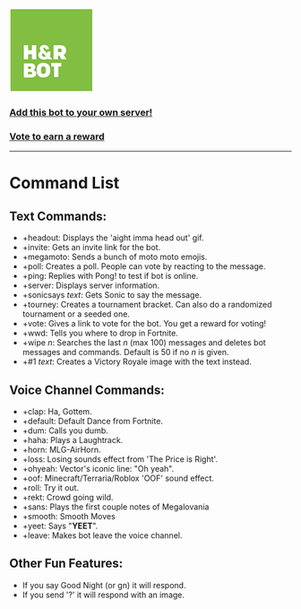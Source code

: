 ![Banner](/images/H&RBotLogo.png)

### [Add this bot to your own server!](https://discord.com/api/oauth2/authorize?client_id=707642874766032916&permissions=8&scope=bot "Invite the Bot!")

### [Vote to earn a reward](https://top.gg/bot/707642874766032916/vote "VOTE NOW!")
---
# Command List
## Text Commands:
- +headout: Displays the 'aight imma head out' gif.
- +invite: Gets an invite link for the bot.
- +megamoto: Sends a bunch of moto moto emojis.
- +poll: Creates a poll. People can vote by reacting to the message.
- +ping: Replies with Pong! to test if bot is online.
- +server: Displays server information.
- +sonicsays *text*: Gets Sonic to say the message.
- +tourney: Creates a tournament bracket. Can also do a randomized tournament or a seeded one.
- +vote: Gives a link to vote for the bot. You get a reward for voting!
- +wwd: Tells you where to drop in Fortnite.
- +wipe *n*: Searches the last *n* (max 100) messages and deletes bot messages and commands. Default is 50 if no *n* is given.
- +#1 *text*: Creates a Victory Royale image with the text instead.

## Voice Channel Commands:
- +clap: Ha, Gottem.
- +default: Default Dance from Fortnite.
- +dum: Calls you dumb.
- +haha: Plays a Laughtrack.
- +horn: MLG-AirHorn.
- +loss: Losing sounds effect from 'The Price is Right'.
- +ohyeah: Vector's iconic line: "Oh yeah".
- +oof: Minecraft/Terraria/Roblox 'OOF' sound effect.
- +roll: Try it out.
- +rekt: Crowd going wild.
- +sans: Plays the first couple notes of Megalovania
- +smooth: Smooth Moves
- +yeet: Says "**YEET**".
- +leave: Makes bot leave the voice channel.

## Other Fun Features:
- If you say Good Night (or gn) it will respond.
- If you send '?' it will respond with an image.
